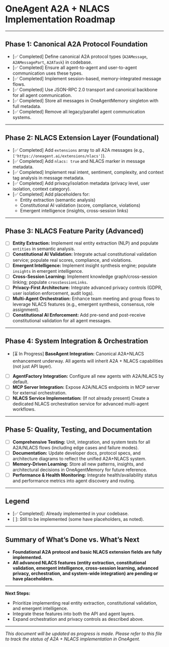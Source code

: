 # OneAgent A2A + NLACS Implementation Roadmap

---

## Phase 1: Canonical A2A Protocol Foundation

- [✅ Completed] Define canonical A2A protocol types (`A2AMessage`, `A2AMessagePart`, `A2ATask`) in codebase.
- [✅ Completed] Ensure all agent-to-agent and user-to-agent communication uses these types.
- [✅ Completed] Implement session-based, memory-integrated message flows.
- [✅ Completed] Use JSON-RPC 2.0 transport and canonical backbone for all agent communication.
- [✅ Completed] Store all messages in OneAgentMemory singleton with full metadata.
- [✅ Completed] Remove all legacy/parallel agent communication systems.

---

## Phase 2: NLACS Extension Layer (Foundational)

- [✅ Completed] Add `extensions` array to all A2A messages (e.g., `['https://oneagent.ai/extensions/nlacs']`).
- [✅ Completed] Add `nlacs: true` and NLACS marker in message metadata.
- [✅ Completed] Implement real intent, sentiment, complexity, and context tag analysis in message metadata.
- [✅ Completed] Add privacy/isolation metadata (privacy level, user isolation, context category).
- [✅ Completed] Add placeholders for:
  - Entity extraction (semantic analysis)
  - Constitutional AI validation (score, compliance, violations)
  - Emergent intelligence (insights, cross-session links)

---

## Phase 3: NLACS Feature Parity (Advanced)

- [ ] **Entity Extraction:** Implement real entity extraction (NLP) and populate `entities` in semantic analysis.
- [ ] **Constitutional AI Validation:** Integrate actual constitutional validation service; populate real scores, compliance, and violations.
- [ ] **Emergent Intelligence:** Implement insight synthesis engine; populate `insights` in emergent intelligence.
- [ ] **Cross-Session Learning:** Implement knowledge graph/cross-session linking; populate `crossSessionLinks`.
- [ ] **Privacy-First Architecture:** Integrate advanced privacy controls (GDPR, user isolation enforcement, audit logs).
- [ ] **Multi-Agent Orchestration:** Enhance team meeting and group flows to leverage NLACS features (e.g., emergent synthesis, consensus, role assignment).
- [ ] **Constitutional AI Enforcement:** Add pre-send and post-receive constitutional validation for all agent messages.

---


## Phase 4: System Integration & Orchestration

- [⏳ In Progress] **BaseAgent Integration:** Canonical A2A+NLACS enhancement underway. All agents will inherit A2A + NLACS capabilities (not just API layer).
- [ ] **AgentFactory Integration:** Configure all new agents with A2A/NLACS by default.
- [ ] **MCP Server Integration:** Expose A2A/NLACS endpoints in MCP server for external orchestration.
- [ ] **NLACS Service Implementation:** (If not already present) Create a dedicated NLACS orchestration service for advanced multi-agent workflows.

---

## Phase 5: Quality, Testing, and Documentation

- [ ] **Comprehensive Testing:** Unit, integration, and system tests for all A2A/NLACS flows (including edge cases and failure modes).
- [ ] **Documentation:** Update developer docs, protocol specs, and architecture diagrams to reflect the unified A2A+NLACS system.
- [ ] **Memory-Driven Learning:** Store all new patterns, insights, and architectural decisions in OneAgentMemory for future reference.
- [ ] **Performance & Health Monitoring:** Integrate health/availability status and performance metrics into agent discovery and routing.

---

## Legend
- [✅ Completed]: Already implemented in your codebase.
- [ ]: Still to be implemented (some have placeholders, as noted).

---

## Summary of What’s Done vs. What’s Next

- **Foundational A2A protocol and basic NLACS extension fields are fully implemented.**
- **All advanced NLACS features (entity extraction, constitutional validation, emergent intelligence, cross-session learning, advanced privacy, orchestration, and system-wide integration) are pending or have placeholders.**

---

**Next Steps:**
- Prioritize implementing real entity extraction, constitutional validation, and emergent intelligence.
- Integrate these features into both the API and agent layers.
- Expand orchestration and privacy controls as described above.

---

*This document will be updated as progress is made. Please refer to this file to track the status of A2A + NLACS implementation in OneAgent.*
